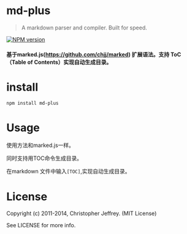 # md-plus
> A markdown parser and compiler. Built for speed.

[![NPM version][npm-image]][npm-url]

[npm-image]: https://img.shields.io/npm/v/md-plus.svg
[npm-url]: https://www.npmjs.com/package/md-plus

#### 基于marked.js(https://github.com/chjj/marked) 扩展语法。支持 ToC（Table of Contents）实现自动生成目录。

# install 
```
npm install md-plus
```
# Usage
使用方法和marked.js一样。

同时支持用TOC命令生成目录。

在markdown 文件中输入```[TOC]```,实现自动生成目录。

# License

Copyright (c) 2011-2014, Christopher Jeffrey. (MIT License)

See LICENSE for more info.

